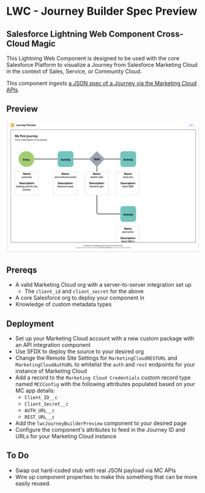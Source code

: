 # LWC - Journey Builder Spec Preview
## Salesforce Lightning Web Component Cross-Cloud Magic

This Lightning Web Component is designed to be used with the core Salesforce Platform to visualize a Journey from Salesforce Marketing Cloud in the context of Sales, Service, or Community Cloud. 

This component ingests [a JSON spec of a Journey via the Marketing Cloud APIs](https://developer.salesforce.com/docs/atlas.en-us.noversion.mc-apis.meta/mc-apis/reference.htm).

## Preview
![](preview.png)

## Prereqs
* A valid Marketing Cloud org with a server-to-server integration set up
    * The `client_id` and `client_secret` for the above
* A core Salesforce org to deploy your component in
* Knowledge of custom metadata types

## Deployment
* Set up your Marketing Cloud account with a new custom package with an API integration component
* Use SFDX to deploy the source to your desired org
* Change the Remote Site Settings for `MarketingCloudRESTURL` and `MarketingCloudAuthURL` to whitelist the `auth` and `rest` endpoints for your instance of Marketing Cloud
* Add a record to the `Marketing Cloud Credentials` custom record type named `MCCConfig` with the following attributes populated based on your MC app details:
    * `Client_ID__c`
    * `Client_Secret__c`
    * `AUTH_URL__c`
    * `REST_URL__c`
* Add the `lwcJourneyBuilderPreview` component to your desired page
* Configure the component's attributes to feed in the Journey ID and URLs for your Marketing Cloud instance

## To Do
* Swap out hard-coded stub with real JSON payload via MC APIs
* Wire up component properties to make this something that can be more easily reused.